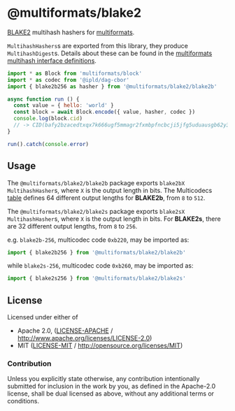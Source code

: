 # @multiformats/blake2

[BLAKE2](https://blake2.net/) multihash hashers for [multiformats](https://github.com/multiformats/js-multiformats).

`MultihashHashers`s are exported from this library, they produce `MultihashDigest`s. Details about these can be found in the [multiformats multihash interface definitions](https://github.com/multiformats/js-multiformats/blob/master/src/hashes/interface.ts).

```js
import * as Block from 'multiformats/block'
import * as codec from '@ipld/dag-cbor'
import { blake2b256 as hasher } from '@multiformats/blake2/blake2b'

async function run () {
  const value = { hello: 'world' }
  const block = await Block.encode({ value, hasher, codec })
  console.log(block.cid)
  // -> CID(bafy2bzacedtxqx7k666ugf5mmagr2fxmbpfncbcji5jfg5uduausgb62y3av4)
}

run().catch(console.error)
```

## Usage

The `@multiformats/blake2/blake2b` package exports `blake2bX` `MultihashHasher`s, where `X` is the output length in bits. The Multicodecs [table](https://github.com/multiformats/multicodec/blob/master/table.csv) defines 64 different output lengths for **BLAKE2b**, from `8` to `512`.

The `@multiformats/blake2/blake2s` package exports `blake2sX` `MultihashHasher`s, where `X` is the output length in bits. For **BLAKE2s**, there are 32 different output lengths, from `8` to `256`.

e.g. `blake2b-256`, multicodec code `0xb220`, may be imported as:

```js
import { blake2b256 } from '@multiformats/blake2/blake2b'
```

while `blake2s-256`, multicodec code `0xb260`, may be imported as:

```js
import { blake2s256 } from '@multiformats/blake2/blake2s'
```

## License

Licensed under either of

 * Apache 2.0, ([LICENSE-APACHE](LICENSE-APACHE) / http://www.apache.org/licenses/LICENSE-2.0)
 * MIT ([LICENSE-MIT](LICENSE-MIT) / http://opensource.org/licenses/MIT)

### Contribution

Unless you explicitly state otherwise, any contribution intentionally submitted for inclusion in the work by you, as defined in the Apache-2.0 license, shall be dual licensed as above, without any additional terms or conditions.
